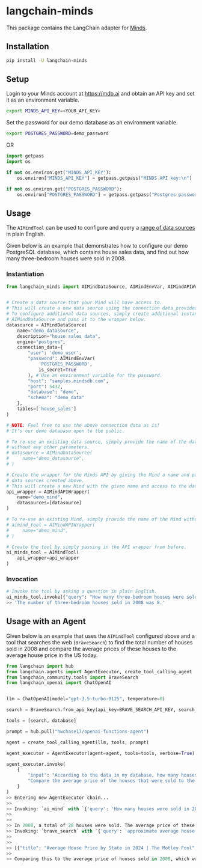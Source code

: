 # langchain-minds

This package contains the LangChain adapter for [Minds](https://mindsdb.com/minds).

## Installation

```bash
pip install -U langchain-minds
```

## Setup

Login to your Minds account at https://mdb.ai and obtain an API key and set it as an environment variable.

```bash
export MINDS_API_KEY=<YOUR_API_KEY>
```

Set the password for our demo database as an environment variable.

```bash
export POSTGRES_PASSWORD=demo_password
```

OR

```python
import getpass
import os

if not os.environ.get("MINDS_API_KEY"):
    os.environ["MINDS_API_KEY"] = getpass.getpass("MINDS API key:\n")

if not os.environ.get("POSTGRES_PASSWORD"):
    os.environ["POSTGRES_PASSWORD"] = getpass.getpass("Postgres password:\n")
```

## Usage

The `AIMindTool` can be used to configure and query a [range of data sources](https://docs.mdb.ai/docs/data_sources) in plain English.

Given below is an example that demonstrates how to configure our demo PostgreSQL database, which contains house sales data, and find out how many three-bedroom houses were sold in 2008.

### Instantiation

```python
from langchain_minds import AIMindDataSource, AIMindEnvVar, AIMindAPIWrapper, AIMindTool


# Create a data source that your Mind will have access to.
# This will create a new data source using the connection data provided with the given name.
# To configure additional data sources, simply create additional instances of
# AIMindDataSource and pass it to the wrapper below.
datasource = AIMindDataSource(
    name="demo_datasource",
    description="house sales data",
    engine="postgres",
    connection_data={
        "user": 'demo_user',
        "password": AIMindEnvVar(
            'POSTGRES_PASSWORD',
            is_secret=True
        ), # Use an environment variable for the password.
        "host": "samples.mindsdb.com",
        "port": 5432,
        "database": "demo",
        "schema": "demo_data"
    },
    tables=['house_sales']
)

# NOTE: Feel free to use the above connection data as is!
# It's our demo database open to the public.

# To re-use an existing data source, simply provide the name of the data source
# without any other parameters.
# datasource = AIMindDataSource(
#     name="demo_datasource",
# )

# Create the wrapper for the Minds API by giving the Mind a name and passing in the
# data sources created above.
# This will create a new Mind with the given name and access to the data sources.
api_wrapper = AIMindAPIWrapper(
    name="demo_mind",
    datasources=[datasource]
)

# To re-use an existing Mind, simply provide the name of the Mind without any data sources.
# aimind_tool = AIMindAPIWrapper(
#     name="demo_mind",
# )

# Create the tool by simply passing in the API wrapper from before.
ai_minds_tool = AIMindTool(
    api_wrapper=api_wrapper
)
```

### Invocation

```python
# Invoke the tool by asking a question in plain English.
ai_minds_tool.invoke({"query": "How many three-bedroom houses were sold in 2008?"})
>> 'The number of three-bedroom houses sold in 2008 was 8.'
```

## Usage with an Agent

Given below is an example that uses the `AIMindTool` configured above and a tool that searches the web (`BraveSearch`) to find the total number of houses sold in 2008 and compare the average prices of these houses to the average house price in the US today.

```python
from langchain import hub
from langchain.agents import AgentExecutor, create_tool_calling_agent
from langchain_community.tools import BraveSearch
from langchain_openai import ChatOpenAI


llm = ChatOpenAI(model="gpt-3.5-turbo-0125", temperature=0)

search = BraveSearch.from_api_key(api_key=BRAVE_SEARCH_API_KEY, search_kwargs={"count": 3})

tools = [search, database]

prompt = hub.pull("hwchase17/openai-functions-agent")

agent = create_tool_calling_agent(llm, tools, prompt)

agent_executor = AgentExecutor(agent=agent, tools=tools, verbose=True)

agent_executor.invoke(
    {
        "input": "According to the data in my database, how many houses in total were sold in 2008?"
        "Compare the average price of the houses that were sold to the approximate average house price today in the US."
    }
)
>> Entering new AgentExecutor chain...
>>
>> Invoking: `ai_mind` with `{'query': 'How many houses were sold in 2008 and what was the average price of those houses?'}`
>>
>>
>> In 2008, a total of 28 houses were sold. The average price of these houses was approximately 484,930.14.
>> Invoking: `brave_search` with `{'query': 'approximate average house price in the US today'}`
>>
>>
>> [{"title": "Average House Price by State in 2024 | The Motley Fool", "link": "https://www.fool.com/the-ascent/research/>> average-house-price-state/", "snippet": "The average house price in the United States as of the third quarter of 2024 is >> <strong>$420,400</strong>. See how states compare here."}, {"title": "Average new home sales price in the U.S. 2023 | Statista", >> "link": "https://www.statista.com/statistics/240991/average-sales-prices-of-new-homes-sold-in-the-us/", "snippet": "After a dramatic >> increase in 2022, the average sales price of a new home in the United States dropped slightly in 2023 from 540,000 to <strong>511,>> 100 U.S.</strong>"}, {"title": "Median Home Price By State: How Much Houses Cost | Bankrate", "link": "https://www.bankrate.com/>> real-estate/median-home-price/", "snippet": "Another useful guideline that can help is the 28 percent rule: Many experts advise >> limiting your housing expenses to <strong>no more than 28 percent of your income</strong>. If you earn $7,000 per month, for >> example, that means keeping your total housing costs at $1,960 or less."}]The approximate average house price in the US today is >> $420,400.
>>
>> Comparing this to the average price of houses sold in 2008, which was approximately $484,930.14, we can see that the average house >> price in 2008 was higher than the approximate average house price today in the US.
```
